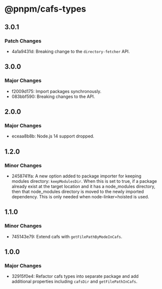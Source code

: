 # @pnpm/cafs-types

## 3.0.1

### Patch Changes

- 4a1a9431d: Breaking change to the `directory-fetcher` API.

## 3.0.0

### Major Changes

- f2009d175: Import packages synchronously.
- 083bbf590: Breaking changes to the API.

## 2.0.0

### Major Changes

- eceaa8b8b: Node.js 14 support dropped.

## 1.2.0

### Minor Changes

- 2458741fa: A new option added to package importer for keeping modules directory: `keepModulesDir`. When this is set to true, if a package already exist at the target location and it has a node_modules directory, then that node_modules directory is moved to the newly imported dependency. This is only needed when node-linker=hoisted is used.

## 1.1.0

### Minor Changes

- 745143e79: Extend cafs with `getFilePathByModeInCafs`.

## 1.0.0

### Major Changes

- 32915f0e4: Refactor cafs types into separate package and add additional properties including `cafsDir` and `getFilePathInCafs`.
